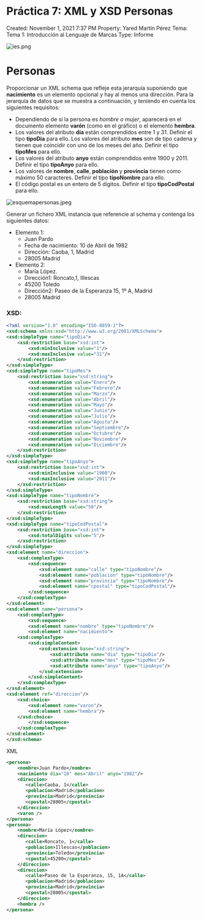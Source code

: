 # Práctica 7: XML y XSD Personas

Created: November 1, 2021 7:37 PM
Property: Yared Martín Pérez
Tema: Tema 1: Introducción al Lenguaje de Marcas
Type: Informe

![ies.png](Pra%CC%81ctica%207%20XML%20y%20XSD%20Personas%2036a78ffbf59d4f8ea5fcd9c7c7b1652b/ies.png)

# Personas

Proporcionar un XML schema que refleje esta jerarquía suponiendo que **nacimiento**
 es un elemento opcional y hay al menos una dirección. Para la jerarquía
 de datos que se muestra a continuación, y teniendo en cuenta los 
siguientes requisitos:

- Dependiendo de si la persona es *hombre o mujer*, aparecerá en el documento elemento **varón** (como en el gráfico) o el elemento **hembra**.
- Los valores del atributo **día** están comprendidos entre 1 y 31. Definir el tipo **tipoDia** para ello.
Los valores del atributo **mes** son de tipo cadena y tienen que coincidir con uno de los meses del año. Definir el tipo **tipoMes** para ello.
- Los valores del atributo **anyo** están comprendidos entre 1900 y 2011. Definir el tipo **tipoAnyo** para ello.
- Los valores de **nombre**, **calle**, **población** y **provincia** tienen como máximo 50 caracteres. Definir el tipo **tipoNombre** para ello.
- El código postal es un entero de 5 dígitos. Definir el tipo **tipoCodPostal** para ello.

![esquemapersonas.jpeg](Pra%CC%81ctica%207%20XML%20y%20XSD%20Personas%2036a78ffbf59d4f8ea5fcd9c7c7b1652b/esquemapersonas.jpeg)

Generar un fichero XML instancia que referencie al schema y contenga los siguientes datos:

- Elemento 1:
    - Juan Pardo
    - Fecha de nacimiento: 10 de Abril de 1982
    - Dirección: Caoba, 1, Madrid
    - 28005 Madrid
- Elemento 2:
    - María López.
    - Dirección1: Roncato,1, Illescas
    - 45200 Toledo
    - Dirección2: Paseo de la Esperanza 15, 1º A, Madrid
    - 28005 Madrid

### XSD:

```xml
<?xml version="1.0" encoding="ISO-8859-1"?>
<xsd:schema xmlns:xsd="http://www.w3.org/2001/XMLSchema"> 
<xsd:simpleType name="tipoDia">
 	<xsd:restriction base="xsd:int">
 		<xsd:minInclusive value="1"/>
 		<xsd:maxInclusive value="31"/>
 	</xsd:restriction>
</xsd:simpleType> 
<xsd:simpleType name="tipoMes">
    <xsd:restriction base="xsd:string">
        <xsd:enumeration value="Enero"/>
        <xsd:enumeration value="Febrero"/>
        <xsd:enumeration value="Marzo"/>
		<xsd:enumeration value="Abril"/>
		<xsd:enumeration value="Mayo"/>
		<xsd:enumeration value="Junio"/>
		<xsd:enumeration value="Julio"/>
		<xsd:enumeration value="Agosto"/>
		<xsd:enumeration value="Septiembre"/>
		<xsd:enumeration value="Octubre"/>
		<xsd:enumeration value="Noviembre"/>
		<xsd:enumeration value="Diciembre"/>
    </xsd:restriction>
</xsd:simpleType> 
<xsd:simpleType name="tipoAnyo">
 	<xsd:restriction base="xsd:int">
	 	<xsd:minInclusive value="1900"/>
 		<xsd:maxInclusive value="2011"/>
 	</xsd:restriction>
</xsd:simpleType> 
<xsd:simpleType name="tipoNombre">
 	<xsd:restriction base="xsd:string">
 		<xsd:maxLength value="50"/>
 	</xsd:restriction>
</xsd:simpleType> 
<xsd:simpleType name="tipoCodPostal">
 	<xsd:restriction base="xsd:int">
 		<xsd:totalDigits value="5"/>
	</xsd:restriction>
</xsd:simpleType>
<xsd:element name="direccion">
 	<xsd:complexType>
 		<xsd:sequence>
 			<xsd:element name="calle" type="tipoNombre"/>
 			<xsd:element name="poblacion" type="tipoNombre"/>
			<xsd:element name="provincia" type="tipoNombre"/>
 			<xsd:element name="cpostal" type="tipoCodPostal"/>
 		</xsd:sequence>
 	</xsd:complexType>
</xsd:element>
<xsd:element name="persona">
 	<xsd:complexType>
 		<xsd:sequence>
		<xsd:element name="nombre" type="tipoNombre"/>
		<xsd:element name="nacimiento">
 	<xsd:complexType>
 		<xsd:simpleContent>
 			<xsd:extension base="xsd:string">
 				<xsd:attribute name="dia" type="tipoDia"/>
 				<xsd:attribute name="mes" type="tipoMes"/>
 				<xsd:attribute name="anyo" type="tipoAnyo"/> 
 			</xsd:extension>
 		</xsd:simpleContent>
 	</xsd:complexType>
</xsd:element> 
<xsd:element ref="direccion"/>
 	<xsd:choice>
		<xsd:element name="varon"/>
		<xsd:element name="hembra"/>
 	</xsd:choice> 
 		</xsd:sequence>
 	</xsd:complexType>
</xsd:element> 
</xsd:schema>
```

XML

```xml
<persona>
    <nombre>Juan Pardo</nombre>
    <nacimiento dia="10" mes="Abril" anyo="1982"/>
    <direccion>
       <calle>Caoba, 1</calle>
       <poblacion>Madrid</poblacion>
       <provincia>Madrid</provincia>
       <cpostal>28005</cpostal>
    </direccion>
    <varon />
</persona>
<persona>
    <nombre>María López</nombre>
    <direccion>
       <calle>Roncato, 1</calle>
       <poblacion>Illescas</poblacion>
       <provincia>Toledo</provincia>
       <cpostal>45200</cpostal>
    </direccion>
    <direccion>
       <calle>Paseo de la Esperanza, 15, 1A</calle>
       <poblacion>Madrid</poblacion>
       <provincia>Madrid</provincia>
       <cpostal>28005</cpostal>
    </direccion>
    <hembra />
</persona>
```
